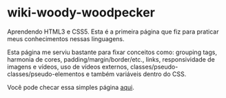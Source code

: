 # wiki-woody-woodpecker
Aprendendo HTML3 e CSS5. Esta é a primeira página que fiz para praticar meus conhecimentos nessas linguagens.

Esta página me serviu bastante para fixar conceitos como: grouping tags, harmonia de cores, padding/margin/border/etc., links, responsividade de imagens e vídeos, uso de vídeos externos, classes/pseudo-classes/pseudo-elementos e também variáveis dentro do CSS.

Você pode checar essa simples página <a href="https://benitomiyazato.github.io/woody-woodpecker-page/" target="_blank">aqui<a/>.
